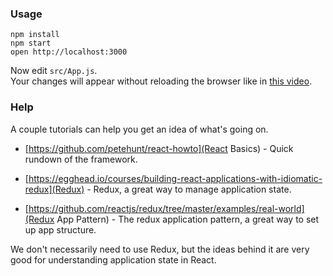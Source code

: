 
### Usage

```
npm install
npm start
open http://localhost:3000
```

Now edit `src/App.js`.  
Your changes will appear without reloading the browser like in [this video](http://vimeo.com/100010922).

### Help
A couple tutorials can help you get an idea of what's going on.

  * [https://github.com/petehunt/react-howto](React Basics) - Quick rundown of the framework.

  * [https://egghead.io/courses/building-react-applications-with-idiomatic-redux](Redux) - Redux, a great way to manage application state.

  * [https://github.com/reactjs/redux/tree/master/examples/real-world](Redux App Pattern) - The redux application pattern, a great way to set up app structure.

We don't necessarily need to use Redux, but the ideas behind it are very good for understanding application state in React.

